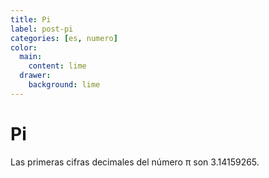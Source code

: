 ```yaml
---
title: Pi
label: post-pi
categories: [es, numero]
color:
  main:
    content: lime
  drawer:
    background: lime
---
```


Pi
==

Las primeras cifras decimales del número π son 3.14159265.
